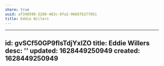 ```yaml
---
share: true
uuid: af340598-5280-483c-8fa2-96667b277051
title: Eddie Willers
---
```

---
id: gvSCf50GP9fIsTdjYxlZO
title: Eddie Willers
desc: ''
updated: 1628449250949
created: 1628449250949
---